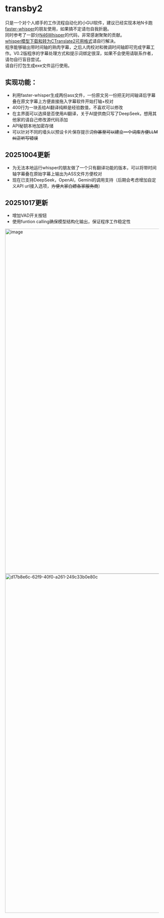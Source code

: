 # transby2
只是一个对个人顺手的工作流程自动化的小GUI软件，建议已经实现本地N卡跑[faster-whisper](https://github.com/SYSTRAN/faster-whisper)的朋友使用，如果搞不定请勿自我折磨。  
同时参考了一部分[N46Whisper](https://github.com/Ayanaminn/N46Whisper/)的代码，非常感谢聚聚的贡献。  
[whisper模型下载和转为CTranslate2可用格式](https://github.com/openai/whisper/blob/main/whisper/__init__.py)请自行解决。  
程序能够输出带时间轴的熟肉字幕，之后人肉校对和微调时间轴即可完成字幕工作。V0.2版程序的字幕处理方式和提示词绑定很深，如果不会使用请联系作者，请勿自行盲目尝试。  
请自行打包生成exe文件运行使用。
## 实现功能：
- 利用faster-whisper生成两份ass文件，一份原文另一份把无时间轴译后字幕叠在原文字幕上方便直接拖入字幕软件开始打轴+校对
- 400行为一块丢给AI翻译纯粹是经验数值，不喜欢可以修改
- 在主界面可以选择是否使用AI翻译，关于AI提供商只写了DeepSeek，想用其他家的请自己修改源代码添加
- API秘钥本地加密存储
- 可以针对不同的墙头以预设卡片保存提示词~~你甚至可以建立一个词库方便LLM纠正听写错误~~
  
## 20251004更新
- 为无法本地运行whisper的朋友做了一个只有翻译功能的版本，可以将带时间轴字幕叠在原始字幕上输出为ASS文件方便校对
- 现在已支持DeepSeek，OpenAI，Gemini的调用支持（后期会考虑增加自定义API url接入选项，~~方便大家白嫖各家服务商~~） 

## 20251017更新  
- 增加VAD开关按钮
- 使用funtion calling确保模型结构化输出，保证程序工作稳定性

<img width="1922" height="1128" alt="image" src="https://github.com/user-attachments/assets/f2169e4c-9854-4d7e-aa3c-9950591debfc" />

<img width="1907" height="1109" alt="d17b8e6c-62f9-40f0-a261-249c33b0e80c" src="https://github.com/user-attachments/assets/6ef8a3f3-d8e1-4796-ae6c-fb480a1a935e" />


